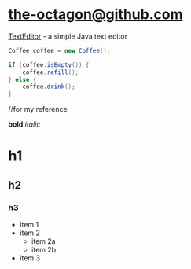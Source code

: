 # the-octagon@github.com

[TextEditor](http://github.com/the-octagon/TextEditor) - a simple Java text editor

```java
Coffee coffee = new Coffee();

if (coffee.isEmpty()) {
	coffee.refill();
} else {
	coffee.drink();
}

```
	
	
	
	
	
	
	
	
	

//for my reference

**bold**
*italic*

# h1

## h2

### h3


* item 1
* item 2
	* item 2a
	* item 2b
* item 3


